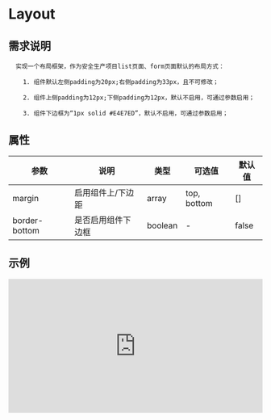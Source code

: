 # Layout

## 需求说明

      实现一个布局框架，作为安全生产项目list页面、form页面默认的布局方式：
      
        1. 组件默认左侧padding为20px;右侧padding为33px，且不可修改；
        
        2. 组件上侧padding为12px;下侧padding为12px，默认不启用，可通过参数启用；
        
        3. 组件下边框为“1px solid #E4E7ED”，默认不启用，可通过参数启用；

## 属性

| 参数          | 说明               | 类型    | 可选值      | 默认值 |
| ------------- | ------------------ | ------- | ----------- | ------ |
| margin        | 启用组件上/下边距  | array   | top, bottom | []     |
| border-bottom | 是否启用组件下边框 | boolean | -           | false  |

## 示例

<iframe height="265" style="width: 100%;" scrolling="no" title="hn ui demo" src="https://codepen.io/upcwangying/embed/WNrMKXR?height=265&theme-id=dark&default-tab=html,result" frameborder="no" allowtransparency="true" allowfullscreen="true">
  See the Pen <a href='https://codepen.io/upcwangying/pen/WNrMKXR'>hn ui demo</a> by Ying Wang
  (<a href='https://codepen.io/upcwangying'>@upcwangying</a>) on <a href='https://codepen.io'>CodePen</a>.
</iframe>
